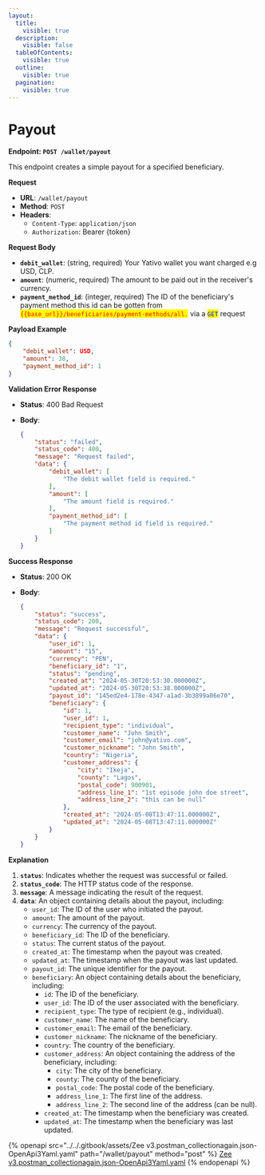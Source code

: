```yaml
---
layout:
  title:
    visible: true
  description:
    visible: false
  tableOfContents:
    visible: true
  outline:
    visible: true
  pagination:
    visible: true
---
```


# Payout

**Endpoint: `POST /wallet/payout`**

This endpoint creates a simple payout for a specified beneficiary.

**Request**

* **URL**: `/wallet/payout`
* **Method**: `POST`
* **Headers**:
  * `Content-Type`: `application/json`
  * `Authorization`: Bearer {token}

**Request Body**

* **`debit_wallet`**: (string, required) Your Yativo wallet you want charged e.g USD, CLP.
* **`amount`**: (numeric, required) The amount to be paid out in the receiver's currency.
* **`payment_method_id`**: (integer, required) The ID of the beneficiary's payment method this id can be gotten from <mark style="color:red;">`{{base_url}}/beneficiaries/payment-methods/all.`</mark> via a <mark style="color:blue;">`GET`</mark> request

**Payload Example**

```json
{
    "debit_wallet": USD,
    "amount": 38,
    "payment_method_id": 1 
}
```

**Validation Error Response**

* **Status**: 400 Bad Request
*   **Body**:

    ```json
    {
        "status": "failed",
        "status_code": 400,
        "message": "Request failed",
        "data": {
            "debit_wallet": [
                "The debit wallet field is required."
            ],
            "amount": [
                "The amount field is required."
            ],
            "payment_method_id": [
                "The payment method id field is required."
            ]
        }
    }
    ```

**Success Response**

* **Status**: 200 OK
*   **Body**:

    ```json
    {
        "status": "success",
        "status_code": 200,
        "message": "Request successful",
        "data": {
            "user_id": 1,
            "amount": "15",
            "currency": "PEN",
            "beneficiary_id": "1",
            "status": "pending",
            "created_at": "2024-05-30T20:53:30.000000Z",
            "updated_at": "2024-05-30T20:53:38.000000Z",
            "payout_id": "145ed2e4-178e-4347-a1ad-3b3899a06e70",
            "beneficiary": {
                "id": 1,
                "user_id": 1,
                "recipient_type": "individual",
                "customer_name": "John Smith",
                "customer_email": "john@yativo.com",
                "customer_nickname": "John Smith",
                "country": "Nigeria",
                "customer_address": {
                    "city": "Ikeja",
                    "county": "Lagos",
                    "postal_code": 900901,
                    "address_line_1": "1st episode john doe street",
                    "address_line_2": "this can be null"
                },
                "created_at": "2024-05-08T13:47:11.000000Z",
                "updated_at": "2024-05-08T13:47:11.000000Z"
            }
        }
    }
    ```

**Explanation**

1. **`status`**: Indicates whether the request was successful or failed.
2. **`status_code`**: The HTTP status code of the response.
3. **`message`**: A message indicating the result of the request.
4. **`data`**: An object containing details about the payout, including:
   * `user_id`: The ID of the user who initiated the payout.
   * `amount`: The amount of the payout.
   * `currency`: The currency of the payout.
   * `beneficiary_id`: The ID of the beneficiary.
   * `status`: The current status of the payout.
   * `created_at`: The timestamp when the payout was created.
   * `updated_at`: The timestamp when the payout was last updated.
   * `payout_id`: The unique identifier for the payout.
   * `beneficiary`: An object containing details about the beneficiary, including:
     * `id`: The ID of the beneficiary.
     * `user_id`: The ID of the user associated with the beneficiary.
     * `recipient_type`: The type of recipient (e.g., individual).
     * `customer_name`: The name of the beneficiary.
     * `customer_email`: The email of the beneficiary.
     * `customer_nickname`: The nickname of the beneficiary.
     * `country`: The country of the beneficiary.
     * `customer_address`: An object containing the address of the beneficiary, including:
       * `city`: The city of the beneficiary.
       * `county`: The county of the beneficiary.
       * `postal_code`: The postal code of the beneficiary.
       * `address_line_1`: The first line of the address.
       * `address_line_2`: The second line of the address (can be null).
     * `created_at`: The timestamp when the beneficiary was created.
     * `updated_at`: The timestamp when the beneficiary was last updated.



{% openapi src="../../.gitbook/assets/Zee v3.postman_collectionagain.json-OpenApi3Yaml.yaml" path="/wallet/payout" method="post" %}
[Zee v3.postman_collectionagain.json-OpenApi3Yaml.yaml](<../../.gitbook/assets/Zee v3.postman_collectionagain.json-OpenApi3Yaml.yaml>)
{% endopenapi %}
